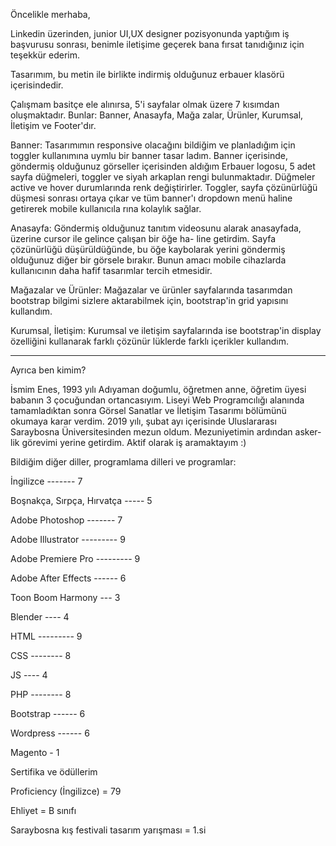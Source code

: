 Öncelikle merhaba, 

Linkedin üzerinden, junior UI,UX designer pozisyonunda yaptığım iş başvurusu sonrası,
benimle iletişime geçerek bana fırsat tanıdığınız için teşekkür ederim. 

Tasarımım, bu metin ile birlikte indirmiş olduğunuz erbauer klasörü içerisindedir.

Çalışmam basitçe ele alınırsa, 5'i sayfalar olmak üzere 7 kısımdan oluşmaktadır. Bunlar: Banner, Anasayfa, Mağa
zalar, Ürünler, Kurumsal, İletişim ve Footer'dır.

Banner: Tasarımımın responsive olacağını bildiğim ve planladığım için toggler kullanımına uymlu bir banner tasar
ladım. Banner içerisinde, göndermiş olduğunuz görseller içerisinden aldığım Erbauer logosu, 5 adet sayfa düğmeleri,
toggler ve siyah arkaplan rengi bulunmaktadır. Düğmeler active ve hover durumlarında renk değiştirirler. Toggler,
sayfa çözünürlüğü düşmesi sonrası ortaya çıkar ve tüm banner'ı dropdown menü haline getirerek mobile kullanıcıla
rına kolaylık sağlar.

Anasayfa: Göndermiş olduğunuz tanıtım videosunu alarak anasayfada, üzerine cursor ile gelince çalışan bir öğe ha-
line getirdim. Sayfa çözünürlüğü düşürüldüğünde, bu öğe kaybolarak yerini göndermiş olduğunuz diğer bir görsele
bırakır. Bunun amacı mobile cihazlarda kullanıcının daha hafif tasarımlar tercih etmesidir. 

Mağazalar ve Ürünler: Mağazalar ve ürünler sayfalarında tasarımdan bootstrap bilgimi sizlere aktarabilmek için,
bootstrap'in grid yapısını kullandım.

Kurumsal, İletişim: Kurumsal ve iletişim sayfalarında ise bootstrap'in display özelliğini kullanarak farklı çözünür
lüklerde farklı içerikler kullandım.

--------------------------------------------------------------------------------------------------------------------

Ayrıca ben kimim? 

İsmim Enes, 1993 yılı Adıyaman doğumlu, öğretmen anne, öğretim üyesi babanın 3 çocuğundan ortancasıyım. Liseyi
Web Programcılığı alanında tamamladıktan sonra Görsel Sanatlar ve İletişim Tasarımı bölümünü okumaya karar verdim.
2019 yılı, şubat ayı içerisinde Uluslararası Saraybosna Üniversitesinden mezun oldum. Mezuniyetimin ardından asker-
lik görevimi yerine getirdim. Aktif olarak iş aramaktayım :)

Bildiğim diğer diller, programlama dilleri ve programlar:

İngilizce			-------		7

Boşnakça, Sırpça, Hırvatça	-----		5

Adobe Photoshop			-------		7

Adobe Illustrator		---------	9

Adobe Premiere Pro		---------	9

Adobe After Effects		------		6

Toon Boom Harmony		---		3

Blender				----		4

HTML				---------	9

CSS				--------	8

JS				----		4

PHP				--------	8

Bootstrap			------		6

Wordpress			------		6

Magento				-		1


Sertifika ve ödüllerim

Proficiency (İngilizce)		=		79

Ehliyet				=		B sınıfı

Saraybosna kış festivali tasarım yarışması = 	1.si



	
